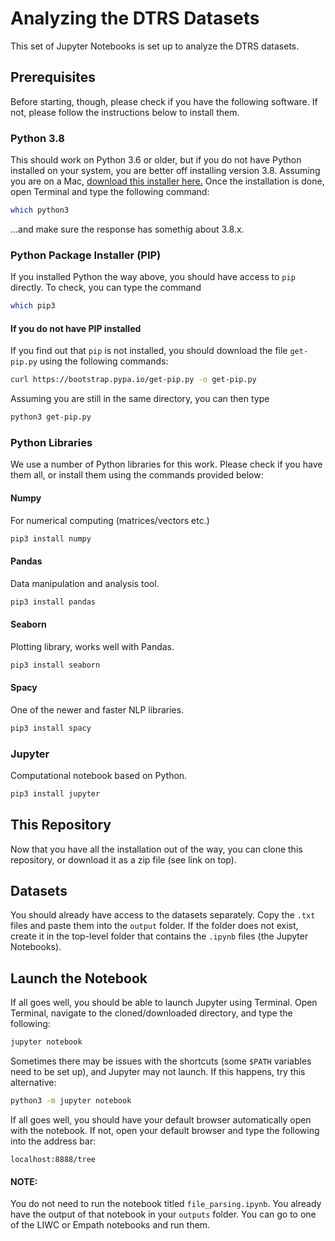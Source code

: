 # Analyzing the DTRS Datasets

This set of Jupyter Notebooks is set up to analyze the DTRS datasets.

## Prerequisites
Before starting, though, please check if you have the following
software.
If not, please follow the instructions below to install them.

### Python 3.8
This should work on Python 3.6 or older, but if you do not have Python
installed on your system, you are better off installing version 3.8.
Assuming you are on a Mac, [download this installer here.](https://www.python.org/ftp/python/3.8.6/python-3.8.6-macosx10.9.pkg)
Once the installation is done, open Terminal and type the following
command:

```bash
which python3
```
...and make sure the response has somethig about 3.8.x.

### Python Package Installer (PIP)

If you installed Python the way above, you should have access to `pip`
directly.
To check, you can type the command

```bash
which pip3
```

#### If you do not have PIP installed
If you find out that `pip` is not installed, you should download the
file `get-pip.py` using the following commands:

```bash
curl https://bootstrap.pypa.io/get-pip.py -o get-pip.py
```

Assuming you are still in the same directory, you can then type

```bash
python3 get-pip.py
```
### Python Libraries

We use a number of Python libraries for this work.
Please check if you have them all, or install them using the commands
provided below:

#### Numpy
For numerical computing (matrices/vectors etc.)
```bash
pip3 install numpy
```

#### Pandas
Data manipulation and analysis tool.
```bash
pip3 install pandas
```

#### Seaborn
Plotting library, works well with Pandas.
```bash
pip3 install seaborn
```

#### Spacy
One of the newer and faster NLP libraries.

```bash
pip3 install spacy
```
### Jupyter
Computational notebook based on Python.
```bash
pip3 install jupyter
```

## This Repository
Now that you have all the installation out of the way, you can clone
this repository, or download it as a zip file (see link on top).

## Datasets
You should already have access to the datasets separately.
Copy the `.txt` files and paste them into the `output` folder.
If the folder does not exist, create it in the top-level folder that
contains the `.ipynb` files (the Jupyter Notebooks).

## Launch the Notebook

If all goes well, you should be able to launch Jupyter using Terminal.
Open Terminal, navigate to the cloned/downloaded directory, and type the
following:

```bash
jupyter notebook
```
Sometimes there may be issues with the shortcuts (some `$PATH` variables
need to be set up), and Jupyter may not launch. If this happens, try
this alternative:

```bash
python3 -m jupyter notebook
```

If all goes well, you should have your default browser automatically
open with the notebook.
If not, open your default browser and type the following into the
address bar:

`localhost:8888/tree`

#### NOTE:
You do not need to run the notebook titled `file_parsing.ipynb`. You
already have the output of that notebook in your `outputs` folder.
You can go to one of the LIWC or Empath notebooks and run them.
